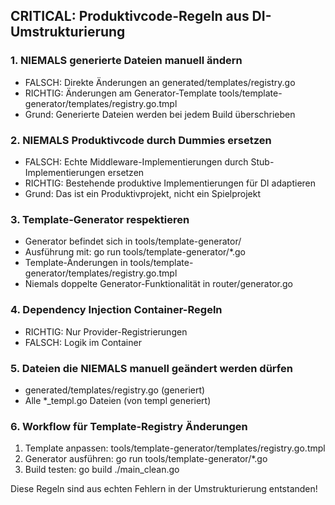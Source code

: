 

## CRITICAL: Produktivcode-Regeln aus DI-Umstrukturierung

### 1. NIEMALS generierte Dateien manuell ändern
- FALSCH: Direkte Änderungen an generated/templates/registry.go
- RICHTIG: Änderungen am Generator-Template tools/template-generator/templates/registry.go.tmpl
- Grund: Generierte Dateien werden bei jedem Build überschrieben

### 2. NIEMALS Produktivcode durch Dummies ersetzen
- FALSCH: Echte Middleware-Implementierungen durch Stub-Implementierungen ersetzen
- RICHTIG: Bestehende produktive Implementierungen für DI adaptieren
- Grund: Das ist ein Produktivprojekt, nicht ein Spielprojekt

### 3. Template-Generator respektieren
- Generator befindet sich in tools/template-generator/
- Ausführung mit: go run tools/template-generator/*.go
- Template-Änderungen in tools/template-generator/templates/registry.go.tmpl
- Niemals doppelte Generator-Funktionalität in router/generator.go

### 4. Dependency Injection Container-Regeln
- RICHTIG: Nur Provider-Registrierungen
- FALSCH: Logik im Container

### 5. Dateien die NIEMALS manuell geändert werden dürfen
- generated/templates/registry.go (generiert)
- Alle *_templ.go Dateien (von templ generiert)

### 6. Workflow für Template-Registry Änderungen
1. Template anpassen: tools/template-generator/templates/registry.go.tmpl
2. Generator ausführen: go run tools/template-generator/*.go
3. Build testen: go build ./main_clean.go

Diese Regeln sind aus echten Fehlern in der Umstrukturierung entstanden!

